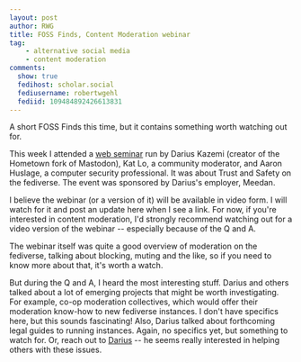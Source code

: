 ```yaml
---
layout: post
author: RWG
title: FOSS Finds, Content Moderation webinar
tag:
    - alternative social media
    - content moderation
comments:
  show: true
  fedihost: scholar.social
  fediusername: robertwgehl
  fediid: 109484892426613831
---
```

A short FOSS Finds this time, but it contains something worth watching out for.

This week I attended a [web seminar](https://meedan.com/event/webinar-trust-and-safety-on-the-fediverse) run by Darius Kazemi (creator of the Hometown fork of Mastodon), Kat Lo, a community moderator, and Aaron Huslage, a computer security professional. It was about Trust and Safety on the fediverse. The event was sponsored by Darius's employer, Meedan.

I believe the webinar (or a version of it) will be available in video form. I will watch for it and post an update here when I see a link. For now, if you're interested in content moderation, I'd strongly recommend watching out for a video version of the webinar -- especially because of the Q and A.

The webinar itself was quite a good overview of moderation on the fediverse, talking about blocking, muting and the like, so if you need to know more about that, it's worth a watch.

But during the Q and A, I heard the most interesting stuff. Darius and others talked about a lot of emerging projects that might be worth investigating. For example, co-op moderation collectives, which would offer their moderation know-how to new fediverse instances. I don't have specifics here, but this sounds fascinating! Also, Darius talked about forthcoming legal guides to running instances. Again, no specifics yet, but something to watch for. Or, reach out to [Darius](http://tinysubversions.com/) -- he seems really interested in helping others with these issues.
